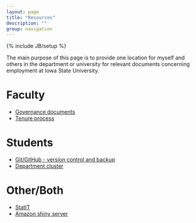 ```yaml
---
layout: page
title: "Resources"
description: ""
group: navigation
---
```

{% include JB/setup %}

The main purpose of this page is to provide one location for myself and others in the department or university for relevant documents concerning employment at Iowa State University.

# Faculty

- [Governance documents](governance.html)
- [Tenure process](tenure.html)

# Students

- [Git/GitHub - version control and backup](git.html)
- [Department cluster](smaster.html)

# Other/Both

- [StatIT](statit.html)
- [Amazon shiny server](amazon.html)
